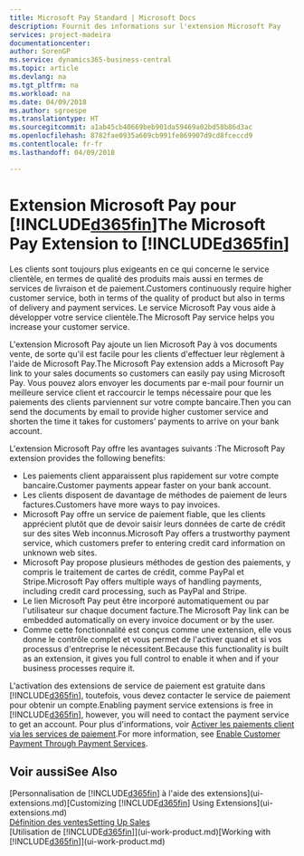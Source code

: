 ```yaml
---
title: Microsoft Pay Standard | Microsoft Docs
description: Fournit des informations sur l'extension Microsoft Pay
services: project-madeira
documentationcenter: 
author: SorenGP
ms.service: dynamics365-business-central
ms.topic: article
ms.devlang: na
ms.tgt_pltfrm: na
ms.workload: na
ms.date: 04/09/2018
ms.author: sgroespe
ms.translationtype: HT
ms.sourcegitcommit: a1ab45cb40669beb901da59469a02bd58b86d3ac
ms.openlocfilehash: 8782fae0935a609cb991fe869907d9cd8fceccd9
ms.contentlocale: fr-fr
ms.lasthandoff: 04/09/2018

---
```

# <a name="the-microsoft-pay-extension-to-included365finincludesd365finlongmdmd"></a><span data-ttu-id="9ed6a-103">Extension Microsoft Pay pour [!INCLUDE[d365fin](includes/d365fin_long_md.md)]</span><span class="sxs-lookup"><span data-stu-id="9ed6a-103">The Microsoft Pay Extension to [!INCLUDE[d365fin](includes/d365fin_long_md.md)]</span></span>
<span data-ttu-id="9ed6a-104">Les clients sont toujours plus exigeants en ce qui concerne le service clientèle, en termes de qualité des produits mais aussi en termes de services de livraison et de paiement.</span><span class="sxs-lookup"><span data-stu-id="9ed6a-104">Customers continuously require higher customer service, both in terms of the quality of product but also in terms of delivery and payment services.</span></span> <span data-ttu-id="9ed6a-105">Le service Microsoft Pay vous aide à développer votre service clientèle.</span><span class="sxs-lookup"><span data-stu-id="9ed6a-105">The Microsoft Pay service helps you increase your customer service.</span></span>

<span data-ttu-id="9ed6a-106">L'extension Microsoft Pay ajoute un lien Microsoft Pay à vos documents vente, de sorte qu'il est facile pour les clients d'effectuer leur règlement à l'aide de Microsoft Pay.</span><span class="sxs-lookup"><span data-stu-id="9ed6a-106">The Microsoft Pay extension adds a Microsoft Pay link to your sales documents so customers can easily pay using Microsoft Pay.</span></span> <span data-ttu-id="9ed6a-107">Vous pouvez alors envoyer les documents par e-mail pour fournir un meilleure service client et raccourcir le temps nécessaire pour que les paiements des clients parviennent sur votre compte bancaire.</span><span class="sxs-lookup"><span data-stu-id="9ed6a-107">Then you can send the documents by email to provide higher customer service and shorten the time it takes for customers’ payments to arrive on your bank account.</span></span>

<span data-ttu-id="9ed6a-108">L'extension Microsoft Pay offre les avantages suivants :</span><span class="sxs-lookup"><span data-stu-id="9ed6a-108">The Microsoft Pay extension provides the following benefits:</span></span>
- <span data-ttu-id="9ed6a-109">Les paiements client apparaissent plus rapidement sur votre compte bancaire.</span><span class="sxs-lookup"><span data-stu-id="9ed6a-109">Customer payments appear faster on your bank account.</span></span>
- <span data-ttu-id="9ed6a-110">Les clients disposent de davantage de méthodes de paiement de leurs factures.</span><span class="sxs-lookup"><span data-stu-id="9ed6a-110">Customers have more ways to pay invoices.</span></span>
- <span data-ttu-id="9ed6a-111">Microsoft Pay offre un service de paiement fiable, que les clients apprécient plutôt que de devoir saisir leurs données de carte de crédit sur des sites Web inconnus.</span><span class="sxs-lookup"><span data-stu-id="9ed6a-111">Microsoft Pay offers a trustworthy payment service, which customers prefer to entering credit card information on unknown web sites.</span></span>
- <span data-ttu-id="9ed6a-112">Microsoft Pay propose plusieurs méthodes de gestion des paiements, y compris le traitement de cartes de crédit, comme PayPal et Stripe.</span><span class="sxs-lookup"><span data-stu-id="9ed6a-112">Microsoft Pay offers multiple ways of handling payments, including credit card processing, such as PayPal and Stripe.</span></span>
- <span data-ttu-id="9ed6a-113">Le lien Microsoft Pay peut être incorporé automatiquement ou par l'utilisateur sur chaque document facture.</span><span class="sxs-lookup"><span data-stu-id="9ed6a-113">The Microsoft Pay link can be embedded automatically on every invoice document or by the user.</span></span>
- <span data-ttu-id="9ed6a-114">Comme cette fonctionnalité est conçus comme une extension, elle vous donne le contrôle complet et vous permet de l'activer quand et si vos processus d'entreprise le nécessitent.</span><span class="sxs-lookup"><span data-stu-id="9ed6a-114">Because this functionality is built as an extension, it gives you full control to enable it when and if your business processes require it.</span></span>

<span data-ttu-id="9ed6a-115">L'activation des extensions de service de paiement est gratuite dans [!INCLUDE[d365fin](includes/d365fin_md.md)], toutefois, vous devez contacter le service de paiement pour obtenir un compte.</span><span class="sxs-lookup"><span data-stu-id="9ed6a-115">Enabling payment service extensions is free in [!INCLUDE[d365fin](includes/d365fin_md.md)], however, you will need to contact the payment service to get an account.</span></span> <span data-ttu-id="9ed6a-116">Pour plus d'informations, voir [Activer les paiements client via les services de paiement](sales-how-enable-payment-service-extensions.md).</span><span class="sxs-lookup"><span data-stu-id="9ed6a-116">For more information, see [Enable Customer Payment Through Payment Services](sales-how-enable-payment-service-extensions.md).</span></span>

## <a name="see-also"></a><span data-ttu-id="9ed6a-117">Voir aussi</span><span class="sxs-lookup"><span data-stu-id="9ed6a-117">See Also</span></span>
<span data-ttu-id="9ed6a-118">[Personnalisation de [!INCLUDE[d365fin](includes/d365fin_md.md)] à l'aide des extensions](ui-extensions.md)</span><span class="sxs-lookup"><span data-stu-id="9ed6a-118">[Customizing [!INCLUDE[d365fin](includes/d365fin_md.md)] Using Extensions](ui-extensions.md)</span></span>  
[<span data-ttu-id="9ed6a-119">Définition des ventes</span><span class="sxs-lookup"><span data-stu-id="9ed6a-119">Setting Up Sales</span></span>](sales-setup-sales.md)  
<span data-ttu-id="9ed6a-120">[Utilisation de [!INCLUDE[d365fin](includes/d365fin_md.md)]](ui-work-product.md)</span><span class="sxs-lookup"><span data-stu-id="9ed6a-120">[Working with [!INCLUDE[d365fin](includes/d365fin_md.md)]](ui-work-product.md)</span></span>

